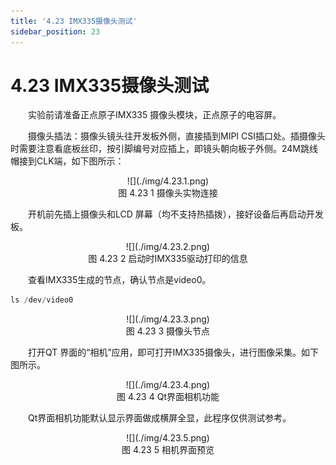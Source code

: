 ```yaml
---
title: '4.23 IMX335摄像头测试'
sidebar_position: 23
---
```


# 4.23 IMX335摄像头测试

&emsp;&emsp;实验前请准备正点原子IMX335 摄像头模块，正点原子的电容屏。

&emsp;&emsp;摄像头插法：摄像头镜头往开发板外侧，直接插到MIPI CSI插口处。插摄像头时需要注意看底板丝印，按引脚编号对应插上，即镜头朝向板子外侧。24M跳线帽接到CLK端，如下图所示：

<center>
![](./img/4.23.1.png)<br />
图 4.23 1 摄像头实物连接
</center>

&emsp;&emsp;开机前先插上摄像头和LCD 屏幕（均不支持热插拨），接好设备后再启动开发板。

<center>
![](./img/4.23.2.png)<br />
图 4.23 2 启动时IMX335驱动打印的信息
</center>

&emsp;&emsp;查看IMX335生成的节点，确认节点是video0。

```c#
ls /dev/video0
```

<center>
![](./img/4.23.3.png)<br />
图 4.23 3 摄像头节点
</center>

&emsp;&emsp;打开QT 界面的“相机”应用，即可打开IMX335摄像头，进行图像采集。如下图所示。

<center>
![](./img/4.23.4.png)<br />
图 4.23 4 Qt界面相机功能
</center>

&emsp;&emsp;Qt界面相机功能默认显示界面做成横屏全显，此程序仅供测试参考。

<center>
![](./img/4.23.5.png)<br />
图 4.23 5 相机界面预览
</center>


